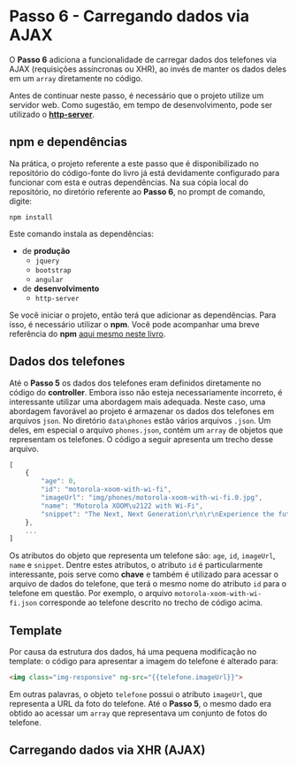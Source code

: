 # Passo 6 - Carregando dados via AJAX

O **Passo 6** adiciona a funcionalidade de carregar dados dos telefones via AJAX (requisições assíncronas ou XHR), ao invés de manter os dados deles em um `array` diretamente no código.

Antes de continuar neste passo, é necessário que o projeto utilize um servidor web. Como sugestão, em tempo de desenvolvimento, pode ser utilizado o [**http-server**](https://www.npmjs.com/package/http-server).

## npm e dependências 

Na prática, o projeto referente a este passo que é disponibilizado no repositório do código-fonte do livro já está devidamente configurado para funcionar com esta e outras dependências. Na sua cópia local do repositório, no diretório referente ao **Passo 6**, no prompt de comando, digite:

```
npm install
```

Este comando instala as dependências:
* de **produção**
    * `jquery`
    * `bootstrap`
    * `angular`
* de **desenvolvimento**
    * `http-server`

Se você iniciar o projeto, então terá que adicionar as dependências. Para isso, é necessário utilizar o **npm**. Você pode acompanhar uma breve referência do **npm** [aqui mesmo neste livro](../ferramentas/npm.md).

## Dados dos telefones

Até o **Passo 5** os dados dos telefones eram definidos diretamente no código do **controller**. Embora isso não esteja necessariamente incorreto, é interessante utilizar uma abordagem mais adequada. Neste caso, uma abordagem favorável ao projeto é armazenar os dados dos telefones em arquivos `json`. No diretório `data\phones` estão vários arquivos `.json`. Um deles, em especial o arquivo `phones.json`, contém um `array` de objetos que representam os telefones. O código a seguir apresenta um trecho desse arquivo.

```javascript
[
    {
        "age": 0, 
        "id": "motorola-xoom-with-wi-fi", 
        "imageUrl": "img/phones/motorola-xoom-with-wi-fi.0.jpg", 
        "name": "Motorola XOOM\u2122 with Wi-Fi", 
        "snippet": "The Next, Next Generation\r\n\r\nExperience the future with Motorola XOOM with Wi-Fi, the world's first tablet powered by Android 3.0 (Honeycomb)."
    },
    ...
]
```

Os atributos do objeto que representa um telefone são: `age`, `id`, `imageUrl`, `name` e `snippet`. Dentre estes atributos, o atributo `id` é particularmente interessante, pois serve como **chave** e também é utilizado para acessar o arquivo de dados do telefone, que terá o mesmo nome do atributo `id` para o telefone em questão. Por exemplo, o arquivo `motorola-xoom-with-wi-fi.json` corresponde ao telefone descrito no trecho de código acima.


## Template

Por causa da estrutura dos dados, há uma pequena modificação no template: o código para apresentar a imagem do telefone é alterado para:

```html
<img class="img-responsive" ng-src="{{telefone.imageUrl}}">
```

Em outras palavras, o objeto `telefone` possui o atributo `imageUrl`, que representa a URL da foto do telefone. Até o **Passo 5**, o mesmo dado era obtido ao acessar um `array` que representava um conjunto de fotos do telefone.

## Carregando dados via XHR (AJAX)

